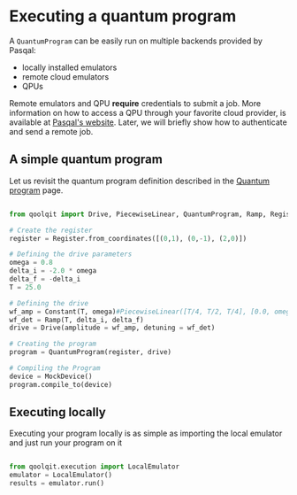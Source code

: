 # Executing a quantum program

A `QuantumProgram` can be easily run on multiple backends provided by Pasqal:
- locally installed emulators
- remote cloud emulators
- QPUs

Remote emulators and QPU **require** credentials to submit a job.
More information on how to access a QPU through your favorite cloud provider, is available at [Pasqal's website](https://www.pasqal.com/solutions/cloud/).
Later, we will briefly show how to authenticate and send a remote job.

## A simple quantum program

Let us revisit the quantum program definition described in the [Quantum program](./programs.md) page.

```python exec="on" source="material-block" result="json" session="drives"

from qoolqit import Drive, PiecewiseLinear, QuantumProgram, Ramp, Register, Constant

# Create the register
register = Register.from_coordinates([(0,1), (0,-1), (2,0)])

# Defining the drive parameters
omega = 0.8
delta_i = -2.0 * omega
delta_f = -delta_i
T = 25.0

# Defining the drive
wf_amp = Constant(T, omega)#PiecewiseLinear([T/4, T/2, T/4], [0.0, omega, omega, 0.0])
wf_det = Ramp(T, delta_i, delta_f)
drive = Drive(amplitude = wf_amp, detuning = wf_det)

# Creating the program
program = QuantumProgram(register, drive)

# Compiling the Program
device = MockDevice()
program.compile_to(device)
```

## Executing locally

Executing your program locally is as simple as importing the local emulator and just run your program on it
```python exec="on" source="material-block" result="json" session="drives"

from qoolqit.execution import LocalEmulator
emulator = LocalEmulator()
results = emulator.run()
```
